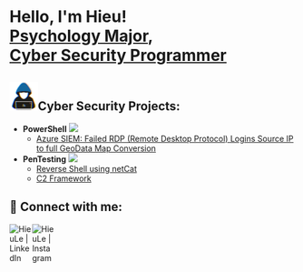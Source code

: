<h1>Hello, I'm Hieu! <br/><a href="https://www.linkedin.com/in/lehieuhtl/">Psychology Major</a>, <br/><a href="https://github.com/lehieuhtl">Cyber Security Programmer</a>

<h2><picture><img src = "https://github.com/0xAbdulKhalid/0xAbdulKhalid/raw/main/assets/mdImages/about_me.gif" width = 50px></picture>Cyber Security Projects:</h2>

- <b>PowerShell</b> <picture><img src = "https://www.winwire.com/wp-content/uploads/2022/03/New_Blogs4_Powershell.jpg" width = 50px></picture>
  - [Azure SIEM: Failed RDP (Remote Desktop Protocol) Logins Source IP to full GeoData Map Conversion](https://github.com/lehieuhtl/SIEM-Sentinel)
- <b>PenTesting</b>  <picture><img src = "https://img.wattpad.com/cover/6293391-176-k98524.jpg" width = 50px></picture>
  - [Reverse Shell using netCat](https://github.com/lehieuhtl/rsnetCat)
  - [C2 Framework](https://github.com/lehieuhtl/C2Framework)
<h2> 🤳 Connect with me:</h2>

[<img align="left" alt="HieuLe | LinkedIn" width="40px" src="https://cdn.jsdelivr.net/npm/simple-icons@v3/icons/linkedin.svg" />][linkedin]
[<img align="left" alt="HieuLe | Instagram" width="40px" src="https://cdn.jsdelivr.net/npm/simple-icons@v3/icons/instagram.svg" />][instagram]


[instagram]: https://www.instagram.com/hieule.pl/
[linkedin]: https://linkedin.com/in/lehieuhtl

<!--




- 🔭 I’m currently working on ...
- 🌱 I’m currently learning ...
- 👯 I’m looking to collaborate on ...
- 🤔 I’m looking for help with ...
- 💬 Ask me about ...
- 📫 How to reach me: ...
- 😄 Pronouns: ...
- ⚡ Fun fact: ...
-->
